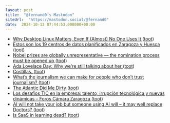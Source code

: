 ```yaml
---
layout: post
title:  "@fernand0's Mastodon"
siteUrl:  "https://mastodon.social/@fernand0"
date:  2024-10-13 07:44:53.008000+00:00
---
```

*  [Why Desktop Linux Matters, Even If (Almost) No One Uses It ](https://www.howtogeek.com/why-desktop-linux-matters-even-if-no-one-uses-it) ([toot](https://mastodon.social/@fernand0/113298996789704067))
*  [Estos son los 19 centros de datos planificados en Zaragoza y Huesca  ](https://www.heraldo.es/noticias/aragon/2024/10/09/estos-son-los-19-centros-de-datos-planificados-en-zaragoza-y-huesca-1768346.html) ([toot](https://mastodon.social/@fernand0/113298125135885400))
*  [Nobel prizes are globally unrepresentative — the nomination process must be opened up ](https://www.nature.com/articles/d41586-024-03267-) ([toot](https://mastodon.social/@fernand0/113297530497959053))
*  [Ada Lovelace Day: Why we're still talking about her ](https://www.cnet.com/tech/tech-industry/ada-lovelace-day-why-were-still-talking-about-her) ([toot](https://mastodon.social/@fernand0/113295663899639005))
*  [Costillas. ](https://avecesunafoto.wordpress.com/2024/10/12/costillas) ([toot](https://mastodon.social/@fernand0/113295554868851246))
*  [What’s the journalism we can make for people who don’t trust journalism? ](https://www.niemanlab.org/2024/10/whats-the-journalism-we-can-make-for-people-who-dont-trust-journalism) ([toot](https://mastodon.social/@fernand0/113295366995408669))
*  [The Atlantic Did Me Dirty ](https://cmsthomas.substack.com/p/the-atlantic-did-me-dirt) ([toot](https://mastodon.social/@fernand0/113295072112526746))
*  [Los desafíos TIC en la empresa: talento, irrupción tecnológica y nuevas dinámicas – Foros Cámara Zaragoza ](https://foros.camarazaragoza.com/el-sector-tecnologico) ([toot](https://mastodon.social/@fernand0/113294879927550935))
*  [AI will not take your job but someone using AI will – it may well replace Doctors? ](http://donaldclarkplanb.blogspot.com/2024/10/ai-will-not-take-your-job-but-someone.htm) ([toot](https://mastodon.social/@fernand0/113294182476312002))
*  [Is SaaS in learning dead? ](http://donaldclarkplanb.blogspot.com/2024/09/is-saas-in-learning-dead.htm) ([toot](https://mastodon.social/@fernand0/113293973303582108))
